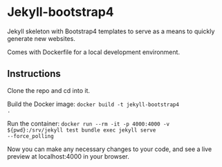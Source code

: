 # Jekyll-bootstrap4
Jekyll skeleton with Bootstrap4 templates to serve as a means to quickly generate new websites. 

Comes with Dockerfile for a local development environment.

## Instructions
Clone the repo and cd into it.

Build the Docker image:
<code>docker build -t jekyll-bootstrap4 .</code>

Run the container:
<code>docker run --rm -it -p 4000:4000 -v ${pwd}:/srv/jekyll test bundle exec jekyll serve --force_polling</code>

Now you can make any necessary changes to your code, and see a live preview at localhost:4000 in your browser.